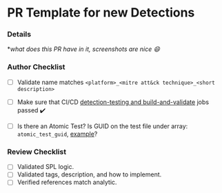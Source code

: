 # PR Template for new Detections

### Details

*_what does this PR have in it, screenshots are nice 😄_

### Author Checklist

- [ ] Validate name matches `<platform>_<mitre att&ck technique>_<short description>`
- [ ] Make sure that CI/CD [detection-testing and build-and-validate](https://github.com/splunk/security_content/actions) jobs passed ✔️ 
- [ ] Is there an Atomic Test? Is GUID on the test file under array: `atomic_test_guid`, [example]()?


### Review Checklist

- [ ] Validated SPL logic.
- [ ] Validated tags, description, and how to implement.
- [ ] Verified references match analytic.
